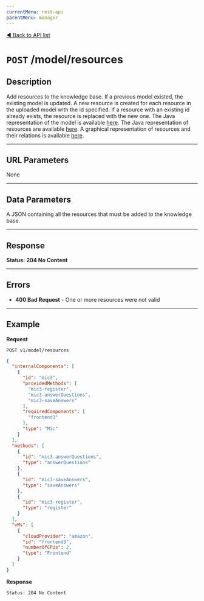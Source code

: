 ```yaml
---
currentMenu: rest-api
parentMenu: manager
---
```


[&#9664; Back to API list](.)


# `POST` /model/resources

## Description
Add resources to the knowledge base. If a previous model existed, the existing model is updated. 
A new resource is created for each resource in the uploaded model with the id specified. If a resource with an existing
id already exists, the resource is replaced with the new one.
The Java representation of the model is available [here](https://github.com/deib-polimi/modaclouds-monitoring-manager/blob/master/src/main/java/it/polimi/modaclouds/monitoring/monitoring_manager/server/Model.java).
The Java representation of resources are available [here](https://github.com/deib-polimi/modaclouds-qos-models/tree/master/src/main/java/it/polimi/modaclouds/qos_models/monitoring_ontology).
A graphical representation of resources and their relations is available [here](https://github.com/deib-polimi/modaclouds-qos-models/blob/master/doc/user-manual.md#the-monitoring-ontology).

***

## URL Parameters

None

***

## Data Parameters

A JSON containing all the resources that must be added to the knowledge base.

***

## Response

**Status:** **204 No Content**


***

## Errors

* **400 Bad Request** - One or more resources were not valid

***

## Example
**Request**

	POST v1/model/resources
	
``` json
{
  "internalComponents": [
    {
      "id": "mic3", 
      "providedMethods": [
        "mic3-register", 
        "mic3-answerQuestions", 
        "mic3-saveAnswers"
      ], 
      "requiredComponents": [
        "frontend3"
      ], 
      "type": "Mic"
    }
  ], 
  "methods": [
    {
      "id": "mic3-answerQuestions", 
      "type": "answerQuestions"
    }, 
    {
      "id": "mic3-saveAnswers", 
      "type": "saveAnswers"
    }, 
    {
      "id": "mic3-register", 
      "type": "register"
    }
  ], 
  "vMs": [
    {
      "cloudProvider": "amazon", 
      "id": "frontend3", 
      "numberOfCPUs": 2, 
      "type": "Frontend"
    }
  ]
}

```

**Response**

	Status: 204 No Content
